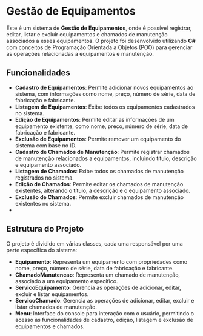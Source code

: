 # Gestão de Equipamentos

Este é um sistema de **Gestão de Equipamentos**, onde é possível registrar, editar, listar e excluir equipamentos e chamados de manutenção associados a esses equipamentos. O projeto foi desenvolvido utilizando **C#** com conceitos de Programação Orientada a Objetos (POO) para gerenciar as operações relacionadas a equipamentos e manutenção.

## Funcionalidades

- **Cadastro de Equipamentos**: Permite adicionar novos equipamentos ao sistema, com informações como nome, preço, número de série, data de fabricação e fabricante.
- **Listagem de Equipamentos**: Exibe todos os equipamentos cadastrados no sistema.
- **Edição de Equipamentos**: Permite editar as informações de um equipamento existente, como nome, preço, número de série, data de fabricação e fabricante.
- **Exclusão de Equipamentos**: Permite remover um equipamento do sistema com base no ID.
- **Cadastro de Chamados de Manutenção**: Permite registrar chamados de manutenção relacionados a equipamentos, incluindo título, descrição e equipamento associado.
- **Listagem de Chamados**: Exibe todos os chamados de manutenção registrados no sistema.
- **Edição de Chamados**: Permite editar os chamados de manutenção existentes, alterando o título, a descrição e o equipamento associado.
- **Exclusão de Chamados**: Permite excluir chamados de manutenção existentes no sistema.
- 
## Estrutura do Projeto

O projeto é dividido em várias classes, cada uma responsável por uma parte específica do sistema:

- **Equipamento**: Representa um equipamento com propriedades como nome, preço, número de série, data de fabricação e fabricante.
- **ChamadoManutencao**: Representa um chamado de manutenção, associado a um equipamento específico.
- **ServicoEquipamento**: Gerencia as operações de adicionar, editar, excluir e listar equipamentos.
- **ServicoChamado**: Gerencia as operações de adicionar, editar, excluir e listar chamados de manutenção.
- **Menu**: Interface do console para interação com o usuário, permitindo o acesso às funcionalidades de cadastro, edição, listagem e exclusão de equipamentos e chamados.
